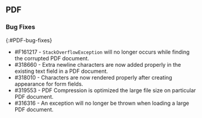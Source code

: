 ## PDF

### Bug Fixes
{:#PDF-bug-fixes}


* \#F161217 - `StackOverflowException` will no longer occurs while finding the corrupted PDF document.
* \#318660 - Extra newline characters are now added properly in the existing text field in a PDF document.
* \#318010 - Characters are now rendered properly after creating appearance for form fields.
* \#319553 - PDF Compression is optimized the large file size on particular PDF document.
* \#316316 - An exception will no longer be thrown when loading a large PDF document.
